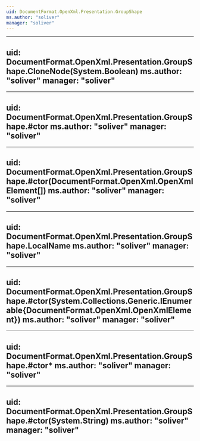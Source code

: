 ```yaml
---
uid: DocumentFormat.OpenXml.Presentation.GroupShape
ms.author: "soliver"
manager: "soliver"
---
```


---
uid: DocumentFormat.OpenXml.Presentation.GroupShape.CloneNode(System.Boolean)
ms.author: "soliver"
manager: "soliver"
---

---
uid: DocumentFormat.OpenXml.Presentation.GroupShape.#ctor
ms.author: "soliver"
manager: "soliver"
---

---
uid: DocumentFormat.OpenXml.Presentation.GroupShape.#ctor(DocumentFormat.OpenXml.OpenXmlElement[])
ms.author: "soliver"
manager: "soliver"
---

---
uid: DocumentFormat.OpenXml.Presentation.GroupShape.LocalName
ms.author: "soliver"
manager: "soliver"
---

---
uid: DocumentFormat.OpenXml.Presentation.GroupShape.#ctor(System.Collections.Generic.IEnumerable{DocumentFormat.OpenXml.OpenXmlElement})
ms.author: "soliver"
manager: "soliver"
---

---
uid: DocumentFormat.OpenXml.Presentation.GroupShape.#ctor*
ms.author: "soliver"
manager: "soliver"
---

---
uid: DocumentFormat.OpenXml.Presentation.GroupShape.#ctor(System.String)
ms.author: "soliver"
manager: "soliver"
---
